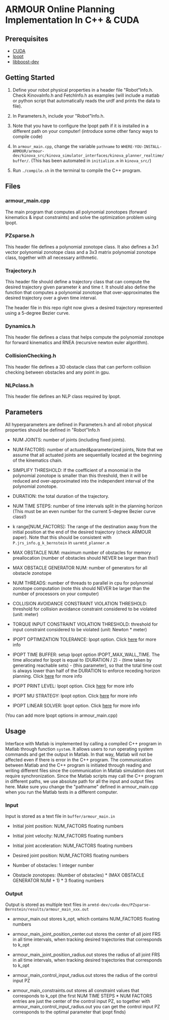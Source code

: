 # ARMOUR Online Planning Implementation In C++ & CUDA

## Prerequisites
* [CUDA](https://developer.nvidia.com/cuda-downloads)
* [Ipopt](https://coin-or.github.io/Ipopt/INSTALL.html)
* [libboost-dev](https://www.boost.org/)

## Getting Started
1. Define your robot physical properties in a header file "Robot"Info.h. Check KinovaInfo.h and FetchInfo.h as examples (will include a matlab or python script that automatically reads the urdf and prints the data to file).

2. In Parameters.h, include your "Robot"Info.h.

3. Note that you have to configure the Ipopt path if it is installed in a different path on your computer! (introduce some other fancy ways to compile code)

4. In `armour_main.cpp`, change the variable `pathname` to `WHERE-YOU-INSTALL-ARMOUR/armour-dev/kinova_src/kinova_simulator_interfaces/kinova_planner_realtime/buffer/`. (This has been automated in `initialize.m` in `kinova_src/`)

5. Run `./compile.sh` in the terminal to compile the C++ program.

## Files
### armour_main.cpp
The main program that computes all polynomial zonotopes (forward kinematics & input constraints) and solve the optimization problem using Ipopt.

### PZsparse.h
This header file defines a polynomial zonotope class. It also defines a 3x1 vector polynomial zonotope class and a 3x3 matrix polynomial zonotope class, together with all necessary arithmetic.

### Trajectory.h
This header file should define a trajectory class that can compute the desired trajectory given parameter _k_ and time _t_. It should also define the function that computes a polynomial zonotope that over-approximates the desired trajectory over a given time interval.

The header file in this repo right now gives a desired trajectory represented using a 5-degree Bezier curve.

### Dynamics.h
This header file defines a class that helps compute the polynomial zonotope for forward kinematics and RNEA (recursive newton euler algorithm).

### CollisionChecking.h
This header file defines a 3D obstacle class that can perform collision checking between obstacles and any point in gpu.

### NLPclass.h
This header file defines an NLP class required by Ipopt. 

## Parameters
All hyperparameters are defined in Parameters.h and all robot physical properties should be defined in "Robot"Info.h

* NUM JOINTS: number of joints (including fixed joints).

* NUM FACTORS: number of actuated&parameterized joints, Note that we assume that all actuated joints are sequentially located at the beginning of the kinematics chain.

* SIMPLIFY THRESHOLD: If the coefficient of a monomial in the polynomial zonotope is smaller than this threshold, then it will be reduced and over-approximated into the independent interval of the polynomial zonotope.

* DURATION: the total duration of the trajectory.

* NUM TIME STEPS: number of time intervals split in the planning horizon (This must be an even number for the current 5-degree Bezier curve class!)

* k range[NUM_FACTORS]: The range of the destination away from the initial position at the end of the desired trajectory (check ARMOUR paper). Note that this should be consistent with `P.jrs_info.g_k_bernstein` in `uarmtd_planner.m`

* MAX OBSTACLE NUM: maximum number of obstacles for memory preallocation (number of obstacles should NEVER be larger than this!)

* MAX OBSTACLE GENERATOR NUM: number of generators for all obstacle zonotope

* NUM THREADS: number of threads to parallel in cpu for polynomial zonotope computation (note this should NEVER be larger than the number of processors on your computer)

* COLLISION AVOIDANCE CONSTRAINT VIOLATION THRESHOLD: threshold for collision avoidance constraint considered to be violated (unit: meter)

* TORQUE INPUT CONSTRAINT VIOLATION THRESHOLD: threshold for input constraint considered to be violated (unit: Newton * meter)

* IPOPT OPTIMIZATION TOLERANCE: Ipopt option. Click [here](https://coin-or.github.io/Ipopt/OPTIONS.html#OPT_tol) for more info

* IPOPT TIME BUFFER: setup Ipopt option IPOPT_MAX_WALL_TIME. The time allocated for Ipopt is equal to (DURATION / 2) - (time taken by generating reachable sets) - (this parameter), so that the total time cost is always lower than half of the DURATION to enforce receding horizon planning. Click [here](https://coin-or.github.io/Ipopt/OPTIONS.html#OPT_max_wall_time) for more info

* IPOPT PRINT LEVEL: Ipopt option. Click [here](https://coin-or.github.io/Ipopt/OPTIONS.html#OPT_print_level) for more info

* IPOPT MU STRATEGY: Ipopt option. Click [here](https://coin-or.github.io/Ipopt/OPTIONS.html#OPT_mu_strategy) for more info

* IPOPT LINEAR SOLVER: Ipopt option. Click [here](https://coin-or.github.io/Ipopt/OPTIONS.html#OPT_linear_solver) for more info

(You can add more Ipopt options in armour_main.cpp)

## Usage
Interface with Matlab is implemented by calling a compiled C++ program in Matlab through function `system`.
It allows users to run operating system commands and get the output in Matlab.
In that way, Matlab will not be affected even if there is error in the C++ program.
The communication between Matlab and the C++ program is initiated through reading and writing different files since the communication in Matlab simulation does not require synchronization.
Since the Matlab scripts may call the C++ program in different paths, we use absolute path for all the input and output files here.
Make sure you change the "pathname" defined in armour_main.cpp when you run the Matlab tests in a different computer.

### Input
Input is stored as a text file in `buffer/armour_main.in`

* Initial joint position: NUM_FACTORS floating numbers

* Initial joint velocity: NUM_FACTORS floating numbers

* Initial joint acceleration: NUM_FACTORS floating numbers

* Desired joint position: NUM_FACTORS floating numbers

* Number of obstacles: 1 integer number

* Obstacle zonotopes: (Number of obstacles) * (MAX OBSTACLE GENERATOR NUM + 1) * 3 floating numbers

### Output
Output is stored as multiple text files in `armtd-dev/cuda-dev/PZsparse-Bernstein/results/armour_main_xxx.out`

* armour_main.out stores k_opt, which contains NUM_FACTORS floating numbers

* armour_main_joint_position_center.out stores the center of all joint FRS in all time intervals, when tracking desired trajectories that corresponds to k_opt

* armour_main_joint_position_radius.out stores the radius of all joint FRS in all time intervals, when tracking desired trajectories that corresponds to k_opt

* armour_main_control_input_radius.out stores the radius of the control input PZ

* armour_main_constraints.out stores all constraint values that corresponds to k_opt (the first NUM TIME STEPS * NUM FACTORS entries are just the center of the control input PZ, so together with armour_main_control_input_radius.out you can get the control input PZ corresponds to the optimal parameter that ipopt finds)

